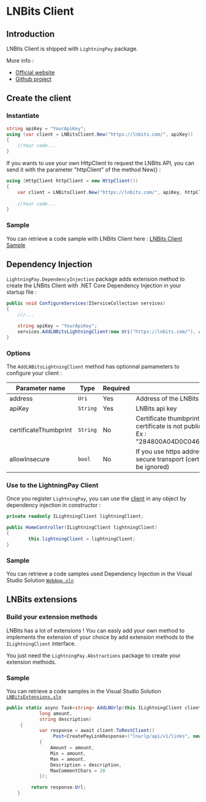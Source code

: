 # LNBits Client

## Introduction

LNBits Client is shipped with `LightningPay` package.

More info : 

- [Official website](https://lnbits.com/)
- [Github project](https://github.com/lnbits/lnbits)

## Create the client

### Instantiate

```c#
string apiKey = "YourApiKey";
using (var client = LNBitsClient.New("https://lnbits.com/", apiKey))
{
	//Your code...
}
```

If you wants to use your own HttpClient to request the LNBits API, you can send it with the parameter "httpClient" of the method New() : 

```c#
using (HttpClient httpClient = new HttpClient())
{
	var client = LNBitsClient.New("https://lnbits.com/", apiKey, httpClient: httpClient);
    
	//Your code...
}
```

### Sample

You can retrieve a code sample with LNBits Client here : [LNBits Client Sample](/samples/LightningPay.Samples.Console/LNBitsClientSample.cs)

## Dependency Injection

`LightningPay.DependencyInjection` package adds extension method to create the LNBits Client with .NET Core Dependency Injection in your startup file : 

```c#
public void ConfigureServices(IServiceCollection services)
{
	///...

	string apiKey = "YourApiKey";
	services.AddLNBitsLightningClient(new Uri("https://lnbits.com/"), apiKey);
}
```

### Options

The `AddLNBitsLightningClient` method has optionnal pamameters to configure your client : 

| Parameter name        | Type     | Required | Description                                                  |
| --------------------- | -------- | -------- | ------------------------------------------------------------ |
| address               | `Uri`    | Yes      | Address of the LNBits api (example : https://lnbits.com/)    |
| apiKey                | `String` | Yes      | LNBits api key                                               |
| certificateThumbprint | `String` | No       | Certificate thumbprint used for your https address if the certificate is not public<br />Ex : "284800A04D0C046636EBE60C37A4F527B8B550F3" |
| allowInsecure         | `bool`   | No       | If you use https address, determine if you allow non secure transport (certificateThumbprint parameter will be ignored) |

### Use to the LightningPay Client

Once you register `LightningPay`, you can use the [client](/documentation/client.md) in any object by dependency injection in constructor : 

```c#
private readonly ILightningClient lightningClient;

public HomeController(ILightningClient lightningClient)
{
        this.lightningClient = lightningClient;
}
```

### Sample

You can retrieve a code samples used Dependency Injection in the Visual Studio Solution [`WebApp.sln`](/samples)

## LNBits extensions

### Build your extension methods

LNBits has a lot of extensions ! You can easly add your own method to implements the extension of your choice by add extension methods to the `ILightningClient` interface.

You just need the `LightningPay.Abstractions` package to create your extension methods.

### Sample

You can retrieve a code samples in the Visual Studio Solution  [`LNBitsExtensions.sln`](/samples)

```c#
public static async Task<string> AddLNUrlp(this ILightningClient client, 
            long amount,
            string description)
     {
            var response = await client.ToRestClient()
                .Post<CreatePayLinkResponse>("lnurlp/api/v1/links", new CreatePayLinkRequest()
            {
                Amount = amount,
                Min = amount,
                Max = amount,
                Description = description,
                MaxCommentChars = 20
            });

         return response.Url;
    }
```

